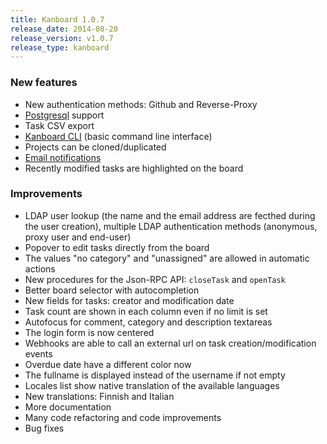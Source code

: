 ```yaml
---
title: Kanboard 1.0.7
release_date: 2014-08-20
release_version: v1.0.7
release_type: kanboard
---
```


### New features

- New authentication methods: Github and Reverse-Proxy
- [Postgresql](https://docs.kanboard.org/v1/admin/postgresql/) support
- Task CSV export
- [Kanboard CLI](https://docs.kanboard.org/v1/admin/cli/) (basic command line interface)
- Projects can be cloned/duplicated
- [Email notifications](https://docs.kanboard.org/v1/admin/email/)
- Recently modified tasks are highlighted on the board

### Improvements

- LDAP user lookup (the name and the email address are fecthed during the user creation), multiple LDAP authentication methods (anonymous, proxy user and end-user)
- Popover to edit tasks directly from the board
- The values "no category" and "unassigned" are allowed in automatic actions
- New procedures for the Json-RPC API: `closeTask` and `openTask`
- Better board selector with autocompletion
- New fields for tasks: creator and modification date
- Task count are shown in each column even if no limit is set
- Autofocus for comment, category and description textareas
- The login form is now centered
- Webhooks are able to call an external url on task creation/modification events
- Overdue date have a different color now
- The fullname is displayed instead of the username if not empty
- Locales list show native translation of the available languages
- New translations: Finnish and Italian
- More documentation
- Many code refactoring and code improvements
- Bug fixes
